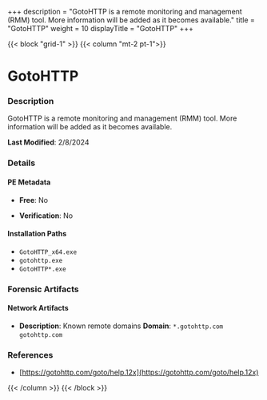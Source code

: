 +++
description = "GotoHTTP is a remote monitoring and management (RMM) tool. More information will be added as it becomes available."
title = "GotoHTTP"
weight = 10
displayTitle = "GotoHTTP"
+++


{{< block "grid-1" >}}
{{< column "mt-2 pt-1">}}

# GotoHTTP


### Description

GotoHTTP is a remote monitoring and management (RMM) tool. More information will be added as it becomes available.



**Last Modified**: 2/8/2024

### Details


#### PE Metadata


- **Free**: No

- **Verification**: No




#### Installation Paths
- `GotoHTTP_x64.exe`
- `gotohttp.exe`
- `GotoHTTP*.exe`

### Forensic Artifacts




#### Network Artifacts

- **Description**: Known remote domains
  **Domain**: `*.gotohttp.com` `gotohttp.com`





### References
- [https://gotohttp.com/goto/help.12x](https://gotohttp.com/goto/help.12x)



{{< /column >}}
{{< /block >}}
